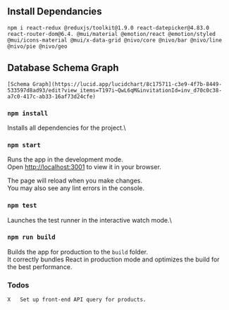 ## Install Dependancies

    npm i react-redux @reduxjs/toolkit@1.9.0 react-datepicker@4.83.0 react-router-dom@6.4. @mui/material @emotion/react @emotion/styled @mui/icons-material @mui/x-data-grid @nivo/core @nivo/bar @nivo/line @nivo/pie @nivo/geo

## Database Schema Graph

    [Schema Graph](https://lucid.app/lucidchart/8c175711-c3e9-4f7b-8449-533597d8ad93/edit?view_items=T197i~QwL6qM&invitationId=inv_d70c0c38-a7c0-417c-ab33-16af73d24cfe)

### `npm install`

Installs all dependencies for the project.\

### `npm start`

Runs the app in the development mode.\
Open [http://localhost:3001](http://localhost:3001) to view it in your browser.

The page will reload when you make changes.\
You may also see any lint errors in the console.

### `npm test`

Launches the test runner in the interactive watch mode.\

### `npm run build`

Builds the app for production to the `build` folder.\
It correctly bundles React in production mode and optimizes the build for the best performance.

### Todos

    X   Set up front-end API query for products.
